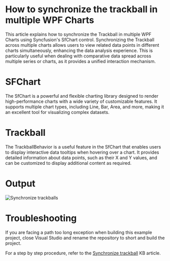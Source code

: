 # How to synchronize the trackball in multiple WPF Charts
This article explains how to synchronize the Trackball in multiple WPF Charts using Syncfusion's SfChart control. Synchronizing the Trackball across multiple charts allows users to view related data points in different charts simultaneously, enhancing the data analysis experience. This is particularly useful when dealing with comparative data spread across multiple series or charts, as it provides a unified interaction mechanism.

# SFChart

The SfChart is a powerful and flexible charting library designed to render high-performance charts with a wide variety of customizable features. It supports multiple chart types, including Line, Bar, Area, and more, making it an excellent tool for visualizing complex datasets.

 # Trackball 

The TrackballBehavior is a useful feature in the SfChart that enables users to display interactive data tooltips when hovering over a chart. It provides detailed information about data points, such as their X and Y values, and can be customized to display additional content as required.

# Output
![Synchronize trackballs](https://github.com/user-attachments/assets/3e401e8c-b56c-4de5-a6ae-c13c20af52f9)


# Troubleshooting
If you are facing a path too long exception when building this example project, close Visual Studio and rename the repository to short and build the project.

For a step by step procedure, refer to the [Synchronize trackball](https://support.syncfusion.com/kb/article/18530/how-to-synchronize-the-trackball-in-multiple-wpf-charts) KB article.
